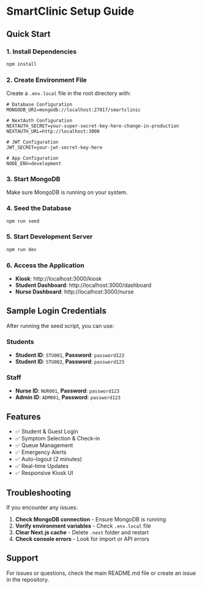 # SmartClinic Setup Guide

## Quick Start

### 1. Install Dependencies
```bash
npm install
```

### 2. Create Environment File
Create a `.env.local` file in the root directory with:

```env
# Database Configuration
MONGODB_URI=mongodb://localhost:27017/smartclinic

# NextAuth Configuration
NEXTAUTH_SECRET=your-super-secret-key-here-change-in-production
NEXTAUTH_URL=http://localhost:3000

# JWT Configuration
JWT_SECRET=your-jwt-secret-key-here

# App Configuration
NODE_ENV=development
```

### 3. Start MongoDB
Make sure MongoDB is running on your system.

### 4. Seed the Database
```bash
npm run seed
```

### 5. Start Development Server
```bash
npm run dev
```

### 6. Access the Application
- **Kiosk**: http://localhost:3000/kiosk
- **Student Dashboard**: http://localhost:3000/dashboard
- **Nurse Dashboard**: http://localhost:3000/nurse

## Sample Login Credentials

After running the seed script, you can use:

### Students
- **Student ID**: `STU001`, **Password**: `password123`
- **Student ID**: `STU002`, **Password**: `password123`

### Staff
- **Nurse ID**: `NUR001`, **Password**: `password123`
- **Admin ID**: `ADM001`, **Password**: `password123`

## Features

- ✅ Student & Guest Login
- ✅ Symptom Selection & Check-in
- ✅ Queue Management
- ✅ Emergency Alerts
- ✅ Auto-logout (2 minutes)
- ✅ Real-time Updates
- ✅ Responsive Kiosk UI

## Troubleshooting

If you encounter any issues:

1. **Check MongoDB connection** - Ensure MongoDB is running
2. **Verify environment variables** - Check `.env.local` file
3. **Clear Next.js cache** - Delete `.next` folder and restart
4. **Check console errors** - Look for import or API errors

## Support

For issues or questions, check the main README.md file or create an issue in the repository.
